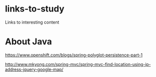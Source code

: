 links-to-study
==============

Links to interesting content



About Java
==========

https://www.openshift.com/blogs/spring-polyglot-persistence-part-1

http://www.mkyong.com/spring-mvc/spring-mvc-find-location-using-ip-address-jquery-google-map/
